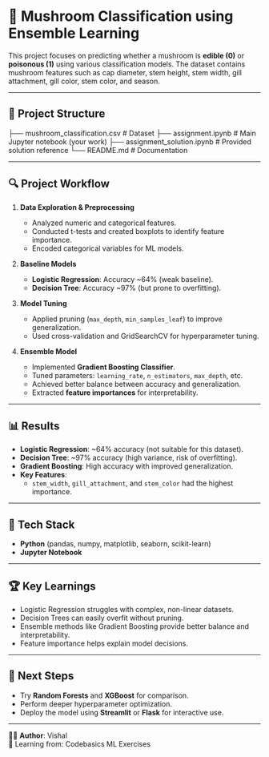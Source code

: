 # 🍄 Mushroom Classification using Ensemble Learning

This project focuses on predicting whether a mushroom is **edible (0)** or **poisonous (1)** using various classification models. The dataset contains mushroom features such as cap diameter, stem height, stem width, gill attachment, gill color, stem color, and season.

---

## 📂 Project Structure
├── mushroom_classification.csv   # Dataset
├── assignment.ipynb              # Main Jupyter notebook (your work)
├── assignment_solution.ipynb     # Provided solution reference
└── README.md                     # Documentation


---

## 🔍 Project Workflow

1. **Data Exploration & Preprocessing**
   - Analyzed numeric and categorical features.
   - Conducted t-tests and created boxplots to identify feature importance.
   - Encoded categorical variables for ML models.

2. **Baseline Models**
   - **Logistic Regression**: Accuracy ~64% (weak baseline).
   - **Decision Tree**: Accuracy ~97% (but prone to overfitting).

3. **Model Tuning**
   - Applied pruning (`max_depth`, `min_samples_leaf`) to improve generalization.
   - Used cross-validation and GridSearchCV for hyperparameter tuning.

4. **Ensemble Model**
   - Implemented **Gradient Boosting Classifier**.
   - Tuned parameters: `learning_rate`, `n_estimators`, `max_depth`, etc.
   - Achieved better balance between accuracy and generalization.
   - Extracted **feature importances** for interpretability.

---

## 📊 Results

- **Logistic Regression**: ~64% accuracy (not suitable for this dataset).
- **Decision Tree**: ~97% accuracy (high variance, risk of overfitting).
- **Gradient Boosting**: High accuracy with improved generalization.
- **Key Features**:
  - `stem_width`, `gill_attachment`, and `stem_color` had the highest importance.

---

## 🚀 Tech Stack
- **Python** (pandas, numpy, matplotlib, seaborn, scikit-learn)
- **Jupyter Notebook**

---

## 🏆 Key Learnings
- Logistic Regression struggles with complex, non-linear datasets.
- Decision Trees can easily overfit without pruning.
- Ensemble methods like Gradient Boosting provide better balance and interpretability.
- Feature importance helps explain model decisions.

---

## 📌 Next Steps
- Try **Random Forests** and **XGBoost** for comparison.
- Perform deeper hyperparameter optimization.
- Deploy the model using **Streamlit** or **Flask** for interactive use.

---

👨‍💻 **Author**: Vishal  
🔗 Learning from: Codebasics ML Exercises